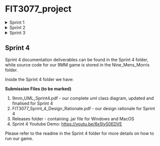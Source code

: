 # FIT3077_project

<details>
    <summary>Sprint 1</summary>

## Sprint 1

Sprint 1 deliverables can be accessed in the Sprint 1 folder.

Inside the folder we have:

**Submission Files (to be marked)**
1. FIT3077_MA_Thursday4pm_Team6_Sprint1.pdf - pdf version of our final report

**Raw Files**
1. FIT 3077 Sprint 1.docx - docx version of our final report
2. Domain_Model_Diagram.png - our final domain model in image format
3. FIT3077_Low_Fi.pdf - our final low fi design in pdf format
4. Link to Figma of Low Fi design - https://www.figma.com/file/d08PxGS7458D1rGAokS7z6/FIT3077?node-id=0%3A1&t=nH7AiapkJT6YEYUc-1
5. Link to LucidChart of Domain Model - https://lucid.app/lucidchart/c5b348e9-fff0-445e-91a6-2fbd5cc504a6/edit?viewport_loc=-573%2C0%2C2767%2C1283%2C0_0&invitationId=inv_1d200b7d-35f3-4467-9c7c-5faa16457771

</details>

<details>
	<summary>Sprint 2</summary>

## Sprint 2

Sprint 2 documentation deliverables can be accessed in the Sprint 2 folder, while code deliverables are stored in the Nine_Mens_Morris folder.

Inside the Sprint 2 folder we have:

**Submission Files (to be marked)**
1. 9MM_UML.pdf - our uml diagram for Sprint 2
2. FIT3077_Sprint_2_Design_Rationale.pdf - our design rationale for Sprint 2

**To run our 9MM game, please follow the steps below:**
1. Clone the GitLab repository
2. Set up JavaFX in Intellij. You may reference this [video](https://www.google.com/url?sa=t&rct=j&q=&esrc=s&source=web&cd=&cad=rja&uact=8&ved=2ahUKEwiAxeq42Mn-AhXk1TgGHWZkCUAQwqsBegQICBAF&url=https%3A%2F%2Fwww.youtube.com%2Fwatch%3Fv%3DIvsvjUq38Jc&usg=AOvVaw0gUcKQI4-TAIw965WQCYux) or JavaFX's [website](https://openjfx.io/openjfx-docs/) if necessary.
3. Set up VM configuration for JavaFX and run from there.

*Attempt was made to create a jar file for the game, but it was unsuccessful. Hence, the game can only be run from Intellij.*


If the game runs successfully, you will see the interface below:

<img src="/Sprint 2/game_screenshot.jpeg" alt="9MM Game Screenshot"/>

**Troubleshoot** <br>
If you face the error as shown below, it is likely that you have not set up JavaFX path correctly. Kindly update your path according to
where you saved your JavaFX SDK.

<img src="Nine_Mens_Morris/res/troubleshoot.png" alt="Troubleshoot"/>

This configuration can be found in the VM options of the Run/Debug Configurations.
<img src="Nine_Mens_Morris/res/troubleshoot1.png" alt="Troubleshoot1"/>

</details>

<details>
    <summary>Sprint 3</summary>

## Sprint 3

Sprint 3 documentation deliverables can be found in the Sprint 3 folder, while source code for our 9MM game is stored in the Nine_Mens_Morris folder.

Inside the Sprint 3 folder we have:

**Submission Files (to be marked)**
1. Sequence Diagrams folder - containing 5 sequence diagrams illustrating 5 distinct interactions in our program
2. 9mm_UML_Sprint3.pdf - our current uml class diagram, updated for Sprint 3
3. FIT3077_Sprint_3_Design_Rationale.pdf - our design rationale for Sprint 3
4. Releases folder - containing .bat file for Windows and .jar for MacOs
5. Sprint 3 Youtube Demo: https://youtu.be/z88bg2aQVc4

Please refer to the readme in the Sprint 3 folder for more details on how to run our game.

</details>

## Sprint 4

Sprint 4 documentation deliverables can be found in the Sprint 4 folder, while source code for our 9MM game is stored in the Nine_Mens_Morris folder.

Inside the Sprint 4 folder we have:

**Submission Files (to be marked)**
1. 9mm_UML_Sprint4.pdf - our complete uml class diagram, updated and finalised for Sprint 4
2. FIT3077_Sprint_4_Design_Rationale.pdf - our design rationale for Sprint 4
3. Releases folder - containing .jar file for Windows and MacOS
4. Sprint 4 Youtube Demo: https://youtu.be/6x5lyS0EDVE

Please refer to the readme in the Sprint 4 folder for more details on how to run our game.

